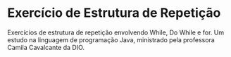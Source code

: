 # Exercício de Estrutura de Repetição
Exercícios de estrutura de repetição envolvendo While, Do While e for.
Um estudo na linguagem de programação Java, ministrado pela professora Camila Cavalcante da DIO.
